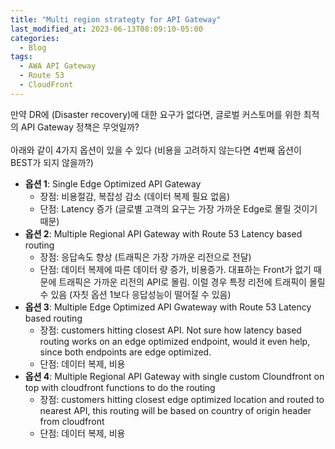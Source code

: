 ```yaml
---
title: "Multi region strategty for API Gateway"
last_modified_at: 2023-06-13T08:09:10-05:00
categories:
  - Blog
tags:
  - AWA API Gateway
  - Route 53
  - CloudFront
---
```


만약 DR에 (Disaster recovery)에 대한 요구가 없다면, 글로벌 커스토머를 위한 최적의 API Gateway 정책은 무엇일까?  
<br/>
아래와 같이 4가지 옵션이 있을 수 있다 (비용을 고려하지 않는다면 4번째 옵션이 BEST가 되지 않을까?)  

- **옵션 1**: Single Edge Optimized API Gateway  
  - 장점: 비용절감, 복잡성 감소 (데이터 복제 필요 없음)  
  - 단점: Latency 증가 (글로별 고객의 요구는 가장 가까운 Edge로 몰릴 것이기 때문)  
- **옵션 2**: Multiple Regional API Gateway with Route 53 Latency based routing  
  - 장점: 응답속도 향상 (트래픽은 가장 가까운 리전으로 전달)  
  - 단점: 데이터 복제에 따른 데이터 량 증가, 비용증가. 대표하는 Front가 없기 때문에 트래픽은 가까운 리전의 API로 몰림. 이럴 경우 특정 리전에 트래픽이 몰릴 수 있음 (자칫 옵션 1보다 응답성능이 떨어질 수 있음)  
- **옵션 3**: Multiple Edge Optimized API Gwateway with Route 53 Latency based routing
  - 장점: customers hitting closest API. Not sure how latency based routing works on an edge optimized endpoint, would it even help, since both endpoints are edge optimized.  
  - 단점: 데이터 복제, 비용
- **옵션 4**: Multiple Regional API Gateway with single custom Cloundfront on top with cloudfront functions to do the routing 
  - 장점: customers hitting closest edge optimized location and routed to nearest API, this routing will be based on country of origin header from cloudfront  
  - 단점: 데이터 복제, 비용
